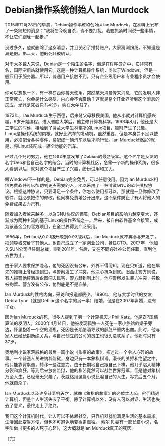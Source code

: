 # Debian操作系统创始人 Ian Murdock

2015年12月28日的早晨，Debian操作系统的创始人Ian Murdock，在推特上发布了一条简短的消息：“我将在今晚自杀，请不要打扰，我要抓紧时间说一些事情，不让它们跟我一起走。”

没过多久，他就删除了这条消息，并且关闭了推特账户。大家猜测纷纷，不知道是真是假。第二天，他的死讯被确认。

对于大多数人来说，Debian是一个陌生的名字，但是在程序员之中，它非常有名，国际空间站就使用它。这是一种计算机操作系统，类似于Windows，但是一般只用于服务器。所以，普通用户接触不到，只有企业级用户和专业程序员才会使用。

你可以想象一下，有一样东西你每天使用，突然某天清晨传来消息，它的发明人非正常死亡，你会是什么感受，内心会不会震动？这就是整个IT业界听到这个消息的反应，尤其是死者只有42岁，实在太年轻了。

1973年，Ian Murduck生于西德，后来随父母移民美国。他从小就对计算机感兴趣，9岁开始编程。进入普度大学后，他主修计算机科学。1993年8月，他还是大二学生的时候，接触到了芬兰大学生林奈斯的Linux项目，顿时产生了兴趣。Linux是操作系统的内核，就好比汽车的发动机，虽然重要，但是本身并不足以使用，必须配合各种零件，装配成一辆汽车以后才能行驶。Ian Murduck想做的就是，将Linux装配成一辆全功能的汽车。

经过几个月的努力，他在1993年底发布了Debian的最初版本。这个名字是女友的名字Deb和他自己名字的结合。当时的计算机社区，急需一个新的操作系统，很多人看到以后，就对这个项目产生了兴趣，纷纷试用和加入。

跟Windows不一样的是，Debian完全免费，可以任意使用。因为Ian Murduck相信免费软件可以帮助到更多需要的人，所以采用了一种叫做GNU的软件授权协议。根据这种协议，只要满足一个条件，你怎么使用都可以，那就是一旦你修改了软件，就必须把你的修改，也同样免费地公开出来。这个条件防止了有人将他人的免费成果占为己有。

随着加入者越来越多，以及GNU协议的保障，Debian项目的影响力越变变大，逐渐成为两种主流的基于Linux的操作系统之一。后来，被自由软件基金会接管，成为该基金会的官方项目，在全世界得到广泛采用。

1996年，Debian从0.0.1版升级到0.93版以后，Ian Murduck就不再参与开发了，把领导权交给了其他人。他自己成立了一家创业公司，担任CTO。2007年，他加入SUN公司担任副总裁，直到2011年。然后，又在不同的硅谷公司任职，直到他去世为止。

由于家人要求保护隐私，他的死因没有公布，外界不得而知。现在只知道，他在早先的推特上曾经提到过，与警察发生了冲突，他决心抗争到底。旧金山警方则说，有人报警他醉酒后企图闯入民宅，警方赶到制止时，他与警察发生暴力冲突，导致被拘留。警方没有公布，他到底是不是自杀。

Ian Murduck的性格内向，采访和报道都很少。1996年，他与大学时代的女友Debra Lynn（就是Debian这个名字的另一半）结婚，但是在2007年离婚，没有子女。

因为Ian Murduck的死，很多人提到了另一个计算机天才Phil Katz。他是ZIP压缩算法的发明人，2000年4月14日，他被发现孤独一人死在一家小旅馆的桌子旁边，怀里抱着一个空的酒瓶，死因是长期酗酒导致的胰脏严重内出血。此时，他与家人已经长期断绝关系，与自己创立的公司的员工也很久没联系了。他死时只有37岁。

奥地利小说家茨威格的最后一篇小说《象棋的故事》，描述过一个令人心碎的故事。一个普通人关进纳粹监狱，身边只有一本象棋棋谱。漫长的关押和绝望之中，他只能靠背棋谱，转移一些注意力。由于长期地自己跟自己下棋，他几乎陷入精神分裂和疯狂。等到后来放出监狱，他的棋艺竟然可以战胜世界冠军，但是他对象棋乃至人生，已经毫无兴趣了。茨威格用这篇小说比喻自己的人生，写完后五个月，他就自杀了。

Ian Murduck以及许多计算机天才，就像《象棋的故事》的这位主人公。他们精通计算机，但是个人生活失去了平衡。除了计算机以外，没有人可以对话，生活也失去了意义，最终走上了绝路。

我们这个计算机时代，让人可以不依赖社交，只靠机器就能满足生活的基本需求。生活因此变得方便，但也不可避免地变得更孤独。 索尔·贝娄有一部长篇小说，名字叫做《更多的人死于心碎》，这大概就是Ian Murduck真正的死因。

（完）